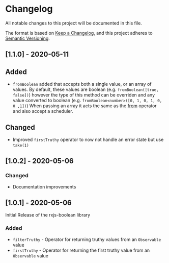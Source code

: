 # Changelog

All notable changes to this project will be documented in this file.

The format is based on [Keep a Changelog](https://keepachangelog.com/en/1.0.0/),
and this project adheres to [Semantic Versioning](https://semver.org/spec/v2.0.0.html).

## [1.1.0] - 2020-05-11

## Added

- `fromBoolean` added that accepts both a single value, or an array of values.
  By default, these values are boolean (e.g. `fromBoolean([true, false])`) however the type of this method can be overriden
  and any value converted to boolean (e.g. `fromBoolean<number>([0, 1, 0, 1, 0, 0 ,1])`)
  When passing an array it acts the same as the [from](https://rxjs-dev.firebaseapp.com/api/index/function/from) operator and also accept a scheduler.

## Changed

- Improved `firstTruthy` operator to now not handle an error state but use `take(1)`

## [1.0.2] - 2020-05-06

### Changed

- Documentation improvements

## [1.0.1] - 2020-05-06

Initial Release of the rxjs-boolean library

### Added

- `filterTruthy` - Operator for returning truthy values from an `Observable` value
- `firstTruthy` - Operator for returning the first truthy value from an `Observable` value
